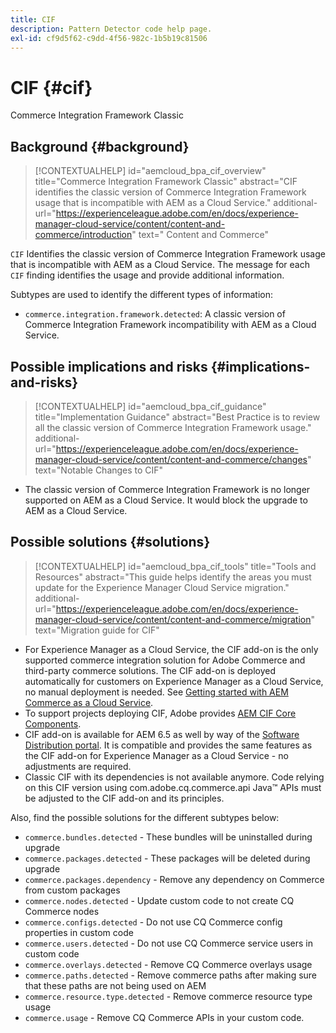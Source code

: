 ```yaml
---
title: CIF
description: Pattern Detector code help page.
exl-id: cf9d5f62-c9dd-4f56-982c-1b5b19c81506
---
```

# CIF {#cif}

Commerce Integration Framework Classic

## Background {#background}

>[!CONTEXTUALHELP]
>id="aemcloud_bpa_cif_overview"
>title="Commerce Integration Framework Classic"
>abstract="CIF identifies the classic version of Commerce Integration Framework usage that is incompatible with AEM as a Cloud Service."
>additional-url="https://experienceleague.adobe.com/en/docs/experience-manager-cloud-service/content/content-and-commerce/introduction" text=" Content and Commerce"

`CIF`  Identifies the classic version of Commerce Integration Framework usage that is incompatible with AEM as a Cloud Service. The message for each `CIF` finding identifies the usage and provide additional information.

Subtypes are used to identify the different types of information:

* `commerce.integration.framework.detected`: A classic version of Commerce Integration Framework incompatibility with AEM as a Cloud Service.


## Possible implications and risks {#implications-and-risks}

>[!CONTEXTUALHELP]
>id="aemcloud_bpa_cif_guidance"
>title="Implementation Guidance"
>abstract="Best Practice is to review all the classic version of Commerce Integration Framework usage."
>additional-url="https://experienceleague.adobe.com/en/docs/experience-manager-cloud-service/content/content-and-commerce/changes" text="Notable Changes to CIF"

* The classic version of Commerce Integration Framework is no longer supported on AEM as a Cloud Service. It would block the upgrade to AEM as a Cloud Service.

## Possible solutions {#solutions}

>[!CONTEXTUALHELP]
>id="aemcloud_bpa_cif_tools"
>title="Tools and Resources"
>abstract="This guide helps identify the areas you must update for the Experience Manager Cloud Service migration."
>additional-url="https://experienceleague.adobe.com/en/docs/experience-manager-cloud-service/content/content-and-commerce/migration" text="Migration guide for CIF"

* For Experience Manager as a Cloud Service, the CIF add-on is the only supported commerce integration solution for Adobe Commerce and third-party commerce solutions. The CIF add-on is deployed automatically for customers on Experience Manager as a Cloud Service, no manual deployment is needed. See [Getting started with AEM Commerce as a Cloud Service](https://experienceleague.adobe.com/en/docs/experience-manager-cloud-service/content/content-and-commerce/storefront/getting-started).
* To support projects deploying CIF, Adobe provides [AEM CIF Core Components](https://github.com/adobe/aem-core-cif-components).
* CIF add-on is available for AEM 6.5 as well by way of the [Software Distribution portal](https://experience.adobe.com/#/downloads/content/software-distribution/en/aem.html). It is compatible and provides the same features as the CIF add-on for Experience Manager as a Cloud Service - no adjustments are required.
* Classic CIF with its dependencies is not available anymore. Code relying on this CIF version using com.adobe.cq.commerce.api Java&trade; APIs must be adjusted to the CIF add-on and its principles.

Also, find the possible solutions for the different subtypes below:

* `commerce.bundles.detected` - These bundles will be uninstalled during upgrade
* `commerce.packages.detected` - These packages  will be deleted during upgrade
* `commerce.packages.dependency` - Remove any dependency on Commerce from custom packages
* `commerce.nodes.detected` - Update custom code to not create CQ Commerce nodes
* `commerce.configs.detected` - Do not use CQ Commerce config properties in custom code
* `commerce.users.detected` - Do not use CQ Commerce service users in custom code
* `commerce.overlays.detected` - Remove CQ Commerce overlays usage
* `commerce.paths.detected` - Remove commerce paths after making sure that these paths are not being used on AEM
* `commerce.resource.type.detected` - Remove commerce resource type usage
* `commerce.usage` - Remove CQ Commerce APIs in your custom code.
